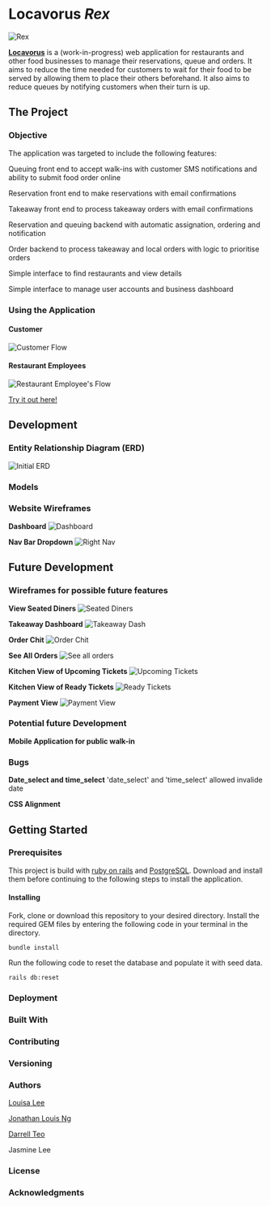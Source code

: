 # Locavorus _Rex_

![Rex](http://i.imgur.com/VMuQpkL.png)

[**Locavorus**](https://locavorusrex.herokuapp.com/) is a (work-in-progress) web application for restaurants and other food businesses to manage their reservations, queue and orders. It aims to reduce the time needed for customers to wait for their food to be served by allowing them to place their others beforehand. It also aims to reduce queues by notifying customers when their turn is up.

## The Project

### Objective
The application was targeted to include the following features:

Queuing front end to accept walk-ins with customer SMS notifications and ability to submit food order online

Reservation front end to make reservations with email confirmations

Takeaway front end to process takeaway orders with email confirmations

Reservation and queuing backend with automatic assignation, ordering and notification

Order backend to process takeaway and local orders with logic to prioritise orders

Simple interface to find restaurants and view details

Simple interface to manage user accounts and business dashboard

### Using the Application

#### Customer

![Customer Flow]()

#### Restaurant Employees

![Restaurant Employee's Flow]()

[Try it out here!](https://locavorusrex.herokuapp.com)

## Development

### Entity Relationship Diagram (ERD)

![Initial ERD](http://i.imgur.com/2T5CDGE.jpg)

### Models

### Website Wireframes
**Dashboard**
![Dashboard](app/assets/images/dashboard.png)

**Nav Bar Dropdown**
![Right Nav](app/assets/images/right_nav.png)

## Future Development
### Wireframes for possible future features
**View Seated Diners**
![Seated Diners](app/assets/images/seated_diners.png)

**Takeaway Dashboard**
![Takeaway Dash](app/assets/images/takeaway_dash.png)

**Order Chit**
![Order Chit](app/assets/images/Individual_Order.png)

**See All Orders**
![See all orders](app/assets/images/see_all_orders.png)

**Kitchen View of Upcoming Tickets**
![Upcoming Tickets](app/assets/images/Kitchen_Upcoming.png)

**Kitchen View of Ready Tickets**
![Ready Tickets](app/assets/images/Kitchen_view.png)

**Payment View**
![Payment View](app/assets/images/payment.png)

### Potential future Development

**Mobile Application for public walk-in**



### Bugs

**Date_select and time_select**
'date_select' and 'time_select' allowed invalide date 

**CSS Alignment**


## Getting Started

### Prerequisites

This project is build with [ruby on rails](http://rubyonrails.org/) and [PostgreSQL](https://www.postgresql.org/). Download and install them before continuing to the following steps to install the application.

#### Installing

Fork, clone or download this repository to your desired directory. Install the required GEM files by entering the following code in your terminal in the directory.

```
bundle install
```

Run the following code to reset the database and populate it with seed data.

```
rails db:reset
```

### Deployment


### Built With


### Contributing


### Versioning


### Authors
[Louisa Lee](https://github.com/imouto2005)

[Jonathan Louis Ng](https://github.com/noll-fyra)

[Darrell Teo](https://github.com/darrelltzj)

Jasmine Lee

### License


### Acknowledgments
